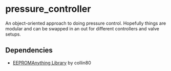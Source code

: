 # pressure_controller
An object-oriented approach to doing pressure control. Hopefully things are modular and can be swapped in an out for different controllers and valve setups.

## Dependencies
 - [EEPROMAnything Library](https://github.com/collin80/EEPROMAnything) by collin80
